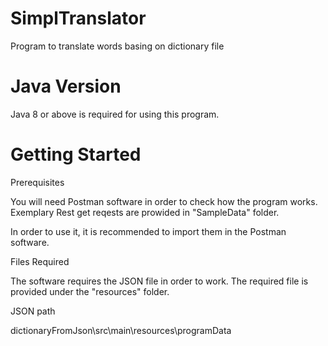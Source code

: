 # SimplTranslator
Program to translate words basing on dictionary file

# Java Version
Java 8 or above is required for using this program.

# Getting Started

Prerequisites

You will need Postman software in order to check how the program works. 
Exemplary Rest get reqests are prowided in "SampleData" folder.

In order to use it, it is recommended to import them in the Postman software.

Files Required

The software requires the JSON file in order to work. The required file 
is provided under the "resources" folder.

JSON path

dictionaryFromJson\src\main\resources\programData
